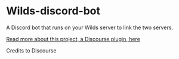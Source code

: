 # Wilds-discord-bot
A Discord bot that runs on your Wilds server to link the two servers.

[Read more about this project, a Discourse plugin, here](https://meta.discourse.org/t/discord-bot-run-one-on-your-discourse-server-keep-things-in-sync/122530)

Credits to Discourse

